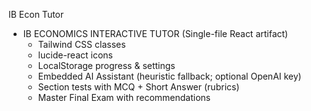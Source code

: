 IB Econ Tutor

 * IB ECONOMICS INTERACTIVE TUTOR (Single-file React artifact)
   * Tailwind CSS classes
   * lucide-react icons
   * LocalStorage progress & settings
   * Embedded AI Assistant (heuristic fallback; optional OpenAI key)
   * Section tests with MCQ + Short Answer (rubrics)
   * Master Final Exam with recommendations
